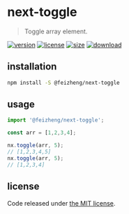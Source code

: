# next-toggle
> Toggle array element.

[![version][version-image]][version-url]
[![license][license-image]][license-url]
[![size][size-image]][size-url]
[![download][download-image]][download-url]

## installation
```bash
npm install -S @feizheng/next-toggle
```

## usage
```js
import '@feizheng/next-toggle';

const arr = [1,2,3,4];

nx.toggle(arr, 5);
// [1,2,3,4,5]
nx.toggle(arr, 5);
// [1,2,3,4]
```

## license
Code released under [the MIT license](https://github.com/afeiship/next-toggle/blob/master/LICENSE.txt).

[version-image]: https://img.shields.io/npm/v/@feizheng/next-toggle
[version-url]: https://npmjs.org/package/@feizheng/next-toggle

[license-image]: https://img.shields.io/npm/l/@feizheng/next-toggle
[license-url]: https://github.com/afeiship/next-toggle/blob/master/LICENSE.txt

[size-image]: https://img.shields.io/bundlephobia/minzip/@feizheng/next-toggle
[size-url]: https://github.com/afeiship/next-toggle/blob/master/dist/next-toggle.min.js

[download-image]: https://img.shields.io/npm/dm/@feizheng/next-toggle
[download-url]: https://www.npmjs.com/package/@feizheng/next-toggle
